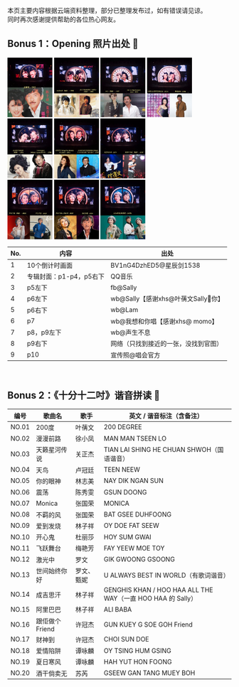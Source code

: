 本页主要内容根据云端资料整理，部分已整理发布过，如有错误请见谅。<br/>
同时再次感谢提供帮助的各位热心网友。

## Bonus 1：Opening 照片出处 💑

<img src="../img/10s.jpg" alt="10s" style="width:20%;"> <img src="../img/9s.jpg" alt="9s" style="width:20%;"> <img src="../img/8s.jpg" alt="8s" style="width:20%;"> <img src="../img/7s.jpg" alt="7s" style="width:20%;"><br/>
<img src="../img/6s.jpg" alt="6s" style="width:20%;"> <img src="../img/5s.jpg" alt="5s" style="width:20%;"> <img src="../img/4s.jpg" alt="4s" style="width:20%;"><br/>
<img src="../img/3s.jpg" alt="3s" style="width:20%;"> <img src="../img/2s.jpg" alt="2s" style="width:20%;"> <img src="../img/1s.jpg" alt="1s" style="width:20%;"><br/>

| No. | 内容              | 出处                          | 
|-----|-----------------|-----------------------------|
| 1   | 10个倒计时画面        | BV1nG4DzhED5@星辰剑1538        | 
| 2   | 专辑封面：p1-p4，p5右下 | QQ音乐                        | 
| 3   | p5左下            | fb@Sally                    | 
| 4   | p6左下            | wb@Sally【感谢xhs@叶蒨文Sally💖你】 | 
| 5   | p6右下            | wb@Lam                      | 
| 6   | p7              | wb@我想和你唱【感谢xhs@ momo】       | 
| 7   | p8，p9左下         | wb@声生不息                     | 
| 8   | p9右下            | 网络（只找到接近的一张，没找到官图）          |
| 9   | p10             | 宣传照@唱会官方                    |

<br/>

## Bonus 2：《十分十二吋》谐音拼读 📖

| 编号    | 歌曲名        | 歌手    | 英文 / 谐音标注（含备注）                                         |
|-------|------------|-------|--------------------------------------------------------|
| NO.01 | 200度       | 叶蒨文   | 200 DEGREE                                             |
| NO.02 | 漫漫前路       | 徐小凤   | MAN MAN TSEEN LO                                       |
| NO.03 | 天籁星河传说     | 关正杰   | TIAN LAI SHING HE CHUAN SHWOH（国语谐音）                    |
| NO.04 | 天鸟         | 卢冠廷   | TEEN NEEW                                              |
| NO.05 | 你的眼神       | 林志美   | NAY DIK NGAN SUN                                       |
| NO.06 | 震荡         | 陈秀雯   | GSUN DOONG                                             |
| NO.07 | Monica     | 张国荣   | MONICA                                                 |
| NO.08 | 不羁的风       | 张国荣   | BAT GSEE DUHFOONG                                      |
| NO.09 | 爱到发烧       | 林子祥   | OY DOE FAT SEEW                                        |
| NO.10 | 开心鬼        | 杜丽莎   | HOY SUM GWAI                                           |
| NO.11 | 飞跃舞台       | 梅艳芳   | FAY YEEW MOE TOY                                       |
| NO.12 | 激光中        | 罗文    | GIK GWOONG GSOONG                                      |
| NO.13 | 世间始终你好     | 罗文、甄妮 | U ALWAYS BEST IN WORLD（有歌词谐音）                          |
| NO.14 | 成吉思汗       | 林子祥   | GENGHIS KHAN / HOO HAA ALL THE WAY（一直 HOO HAA 的 Sally） |
| NO.15 | 阿里巴巴       | 林子祥   | ALI BABA                                               |
| NO.16 | 跟佢做个Friend | 许冠杰   | GUN KUEY G SOE GOH Friend                              |
| NO.17 | 财神到        | 许冠杰   | CHOI SUN DOE                                           |
| NO.18 | 爱情陷阱       | 谭咏麟   | OY TSING HUM GSING                                     |
| NO.19 | 夏日寒风       | 谭咏麟   | HAH YUT HON FOONG                                      |
| NO.20 | 酒干倘卖无      | 苏芮    | GSEEW GAN TANG MUEY BOH                                |